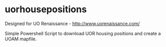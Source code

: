 # uorhousepositions
Designed for UO Renaissance - http://www.uorenaissance.com/

Simple Powershell Script to download UOR housing positions and create a UOAM mapfile.

